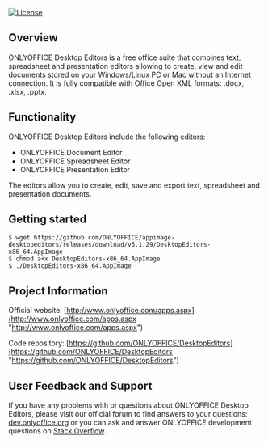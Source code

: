 [![License](https://img.shields.io/badge/License-GNU%20AGPL%20V3-green.svg?style=flat)](https://www.gnu.org/licenses/agpl-3.0.en.html)

## Overview

ONLYOFFICE Desktop Editors is a free office suite that combines text, spreadsheet and presentation editors allowing to create, view and edit documents stored on your Windows/Linux PC or Mac without an Internet connection. It is fully compatible with Office Open XML formats: .docx, .xlsx, .pptx.

## Functionality

ONLYOFFICE Desktop Editors include the following editors:

* ONLYOFFICE Document Editor
* ONLYOFFICE Spreadsheet Editor
* ONLYOFFICE Presentation Editor
 
The editors allow you to create, edit, save and export text, spreadsheet and presentation documents.

## Getting started

    $ wget https://github.com/ONLYOFFICE/appimage-desktopeditors/releases/download/v5.1.29/DesktopEditors-x86_64.AppImage
    $ chmod a+x DesktopEditors-x86_64.AppImage
    $ ./DesktopEditors-x86_64.AppImage

## Project Information

Official website: [http://www.onlyoffice.com/apps.aspx](http://www.onlyoffice.com/apps.aspx "http://www.onlyoffice.com/apps.aspx")

Code repository: [https://github.com/ONLYOFFICE/DesktopEditors](https://github.com/ONLYOFFICE/DesktopEditors "https://github.com/ONLYOFFICE/DesktopEditors")

## User Feedback and Support

If you have any problems with or questions about ONLYOFFICE Desktop Editors, please visit our official forum to find answers to your questions: [dev.onlyoffice.org][1] or you can ask and answer ONLYOFFICE development questions on [Stack Overflow][3].

  [1]: http://dev.onlyoffice.org
  [2]: https://github.com/ONLYOFFICE/DocumentServer
  [3]: http://stackoverflow.com/questions/tagged/onlyoffice
